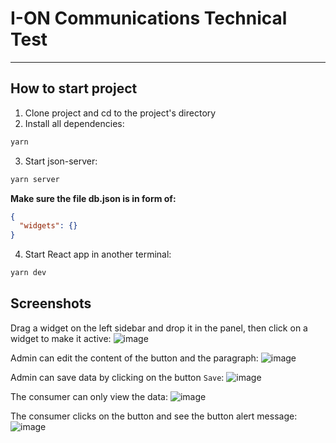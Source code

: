 # I-ON Communications Technical Test

<hr/>

## How to start project

1. Clone project and cd to the project's directory
2. Install all dependencies:

```bash
yarn
```

3. Start json-server:

```bash
yarn server
```

<strong>Make sure the file db.json is in form of:</strong>

```json
{
  "widgets": {}
}
```

4. Start React app in another terminal:

```bash
yarn dev
```

## Screenshots
Drag a widget on the left sidebar and drop it in the panel, then click on a widget to make it active:
![image](https://github.com/peterburgs/react-dnd/assets/48356852/327ceb54-f589-408f-bac7-f0bf17f2aeca)

Admin can edit the content of the button and the paragraph:
![image](https://github.com/peterburgs/react-dnd/assets/48356852/4aea1520-170c-4fff-9d0f-e5e714c617c7)

Admin can save data by clicking on the button `Save`:
![image](https://github.com/peterburgs/react-dnd/assets/48356852/960f047a-8122-4d21-843c-ce48e55cecd2)


The consumer can only view the data:
![image](https://github.com/peterburgs/react-dnd/assets/48356852/f0e2811c-793d-4e74-8896-c81f5f95764c)


The consumer clicks on the button and see the button alert message:
![image](https://github.com/peterburgs/react-dnd/assets/48356852/068bf52c-2654-43f1-bf82-ec06120494d2)




